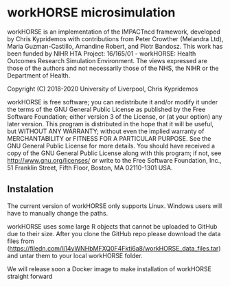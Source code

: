 # workHORSE microsimulation

workHORSE is an implementation of the IMPACTncd framework, developed by Chris
Kypridemos with contributions from Peter Crowther (Melandra Ltd), Maria
Guzman-Castillo, Amandine Robert, and Piotr Bandosz. This work has been
funded by NIHR  HTA Project: 16/165/01 - workHORSE: Health Outcomes
Research Simulation Environment.  The views expressed are those of the
authors and not necessarily those of the NHS, the NIHR or the Department of
Health.

Copyright (C) 2018-2020 University of Liverpool, Chris Kypridemos

workHORSE is free software; you can redistribute it and/or modify it under
the terms of the GNU General Public License as published by the Free Software
Foundation; either version 3 of the License, or (at your option) any later
version. This program is distributed in the hope that it will be useful, but
WITHOUT ANY WARRANTY; without even the implied warranty of MERCHANTABILITY or
FITNESS FOR A PARTICULAR PURPOSE. See the GNU General Public License for more
details. You should have received a copy of the GNU General Public License
along with this program; if not, see <http://www.gnu.org/licenses/> or write
to the Free Software Foundation, Inc., 51 Franklin Street, Fifth Floor,
Boston, MA 02110-1301 USA.

## Instalation
The current version of workHORSE only supports Linux. Windows users will have to manually change the paths.  

workHORSE uses some large R objects that cannot be uploaded to GitHub due to their size. After you clone the GitHub repo please download the data files from (https://filedn.com/lj14yWNHbMFXQ0F4Fkti6a8/workHORSE_data_files.tar) and untar them to your local workHORSE folder.

We will release soon a Docker image to make installation of workHORSE straight forward

